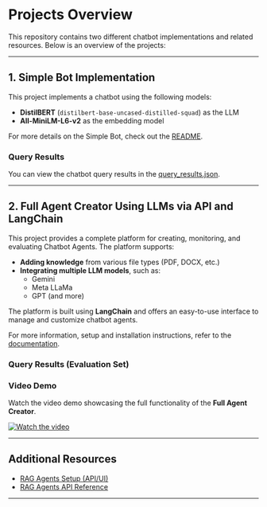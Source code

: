 # Projects Overview

This repository contains two different chatbot implementations and related resources. Below is an overview of the projects:

---

## 1. **Simple Bot Implementation**

This project implements a chatbot using the following models:
- **DistilBERT** (`distilbert-base-uncased-distilled-squad`) as the LLM
- **All-MiniLM-L6-v2** as the embedding model

For more details on the Simple Bot, check out the [README](simple_nlp/README.md).

### Query Results
You can view the chatbot query results in the [query_results.json](simple_nlp/query_results.json).

---

## 2. **Full Agent Creator Using LLMs via API and LangChain**

This project provides a complete platform for creating, monitoring, and evaluating Chatbot Agents. The platform supports:
- **Adding knowledge** from various file types (PDF, DOCX, etc.)
- **Integrating multiple LLM models**, such as:
  - Gemini
  - Meta LLaMa
  - GPT (and more)

The platform is built using **LangChain** and offers an easy-to-use interface to manage and customize chatbot agents.

For more information, setup and installation instructions, refer to the [documentation](docs/setup/README.md).

### Query Results (Evaluation Set)

### Video Demo
Watch the video demo showcasing the full functionality of the **Full Agent Creator**.
&nbsp; 

[![Watch the video](https://img.youtube.com/vi/RUjI15Z04qk/0.jpg)](https://youtu.be/RUjI15Z04qk)

---

## Additional Resources

- [RAG Agents Setup (API/UI)](docs/setup/README.md)
- [RAG Agents API Reference](docs/api/API-Documentation.md)

---

